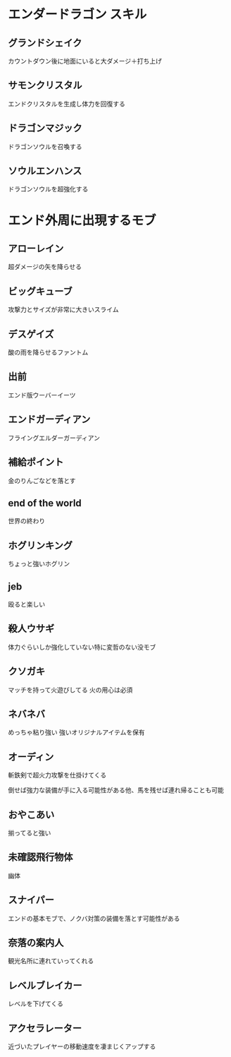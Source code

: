 # エンダードラゴン スキル

## グランドシェイク

カウントダウン後に地面にいると大ダメージ＋打ち上げ

## サモンクリスタル

エンドクリスタルを生成し体力を回復する

## ドラゴンマジック

ドラゴンソウルを召喚する

## ソウルエンハンス

ドラゴンソウルを超強化する

# エンド外周に出現するモブ

## アローレイン

超ダメージの矢を降らせる

## ビッグキューブ

攻撃力とサイズが非常に大きいスライム

## デスゲイズ

酸の雨を降らせるファントム

## 出前

エンド版ウーバーイーツ

## エンドガーディアン

フライングエルダーガーディアン

## 補給ポイント

金のりんごなどを落とす

## end of the world

世界の終わり

## ホグリンキング

ちょっと強いホグリン

## jeb

殴ると楽しい

## 殺人ウサギ

体力ぐらいしか強化していない特に変哲のない没モブ

## クソガキ

マッチを持って火遊びしてる 火の用心は必須

## ネバネバ

めっちゃ粘り強い 強いオリジナルアイテムを保有

## オーディン

斬鉄剣で超火力攻撃を仕掛けてくる

倒せば強力な装備が手に入る可能性がある他、馬を残せば連れ帰ることも可能

## おやこあい

揃ってると強い

## 未確認飛行物体

幽体

## スナイパー

エンドの基本モブで、ノクバ対策の装備を落とす可能性がある

## 奈落の案内人

観光名所に連れていってくれる

## レベルブレイカー

レベルを下げてくる

## アクセラレーター

近づいたプレイヤーの移動速度を凄まじくアップする
